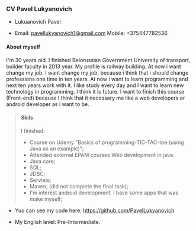 ###         CV Pavel Lukyanovich

* Lukuanovich Pavel

* Email: pavellukyanovich1@gmail.com
  Mobile: +375447782536

####       About myself
 I'm 30 years old. I finished Belorussian Government University of transport, builder faculty in 2013 year. My profile is  railway building. At now i want change my job. I want change my job, because i think that i should change professions 
 one time in ten years. At now i want to learn programming and next ten years work with it. I like study every day and I
 want to learn new technology in programming. I think it is future. I want to finish this course (Front-end) because I think that it necessary me like a web developers or android developer as i want to be.  
>####       Skils
>I finished: 
>* Course on Udemy "Basics of programming-TIC-TAC-toe (using Java as an example)";
>* Attended external EPAM courses Web development in java:
>  * Java core;
>  * SQL;
>  * JDBC;
>  * Servlets;
>  * Maven;
> (did not complete the final task);
>* I'm interest android development. I have some apps that was make myself;

* Yuo can see my code here: https://github.com/PavelLukyanovich

* My English level: Pre-Intermediate.

